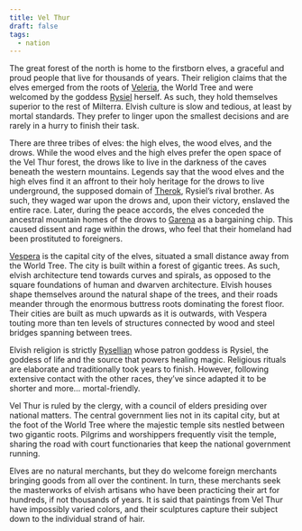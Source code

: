 ```yaml
---
title: Vel Thur
draft: false
tags:
  - nation
---
```


The great forest of the north is home to the firstborn elves, a graceful and proud people that live for thousands of years. Their religion claims that the elves emerged from the roots of [Veleria](5.%20Locations/Points%20of%20Interest/Veleria%20World%20Tree.md), the World Tree and were welcomed by the goddess [Rysiel](4.%20Characters/Gods/Rysiel.md) herself. As such, they hold themselves superior to the rest of Milterra. Elvish culture is slow and tedious, at least by mortal standards. They prefer to linger upon the smallest decisions and are rarely in a hurry to finish their task.

There are three tribes of elves: the high elves, the wood elves, and the drows. While the wood elves and the high elves prefer the open space of the Vel Thur forest, the drows like to live in the darkness of the caves beneath the western mountains. Legends say that the wood elves and the high elves find it an affront to their holy heritage for the drows to live underground, the supposed domain of [Therok](Therok), Rysiel’s rival brother. As such, they waged war upon the drows and, upon their victory, enslaved the entire race. Later, during the peace accords, the elves conceded the ancestral mountain homes of the drows to [Garena](5.%20Locations/Garena/Garena.md) as a bargaining chip. This caused dissent and rage within the drows, who feel that their homeland had been prostituted to foreigners.

[Vespera](Vespera) is the capital city of the elves, situated a small distance away from the World Tree. The city is built within a forest of gigantic trees. As such, elvish architecture tend towards curves and spirals, as opposed to the square foundations of human and dwarven architecture. Elvish houses shape themselves around the natural shape of the trees, and their roads meander through the enormous buttress roots dominating the forest floor. Their cities are built as much upwards as it is outwards, with Vespera touting more than ten levels of structures connected by wood and steel bridges spanning between trees.

Elvish religion is strictly [Rysellian](6.%20Lore/Religion/Dominant%20Pantheon/Rysellian.md) whose patron goddess is Rysiel, the goddess of life and the source that powers healing magic. Religious rituals are elaborate and traditionally took years to finish. However, following extensive contact with the other races, they’ve since adapted it to be shorter and more… mortal-friendly.

Vel Thur is ruled by the clergy, with a council of elders presiding over national matters. The central government lies not in its capital city, but at the foot of the World Tree where the majestic [](old/5.%20Locations/Points%20of%20Interest/Veleria%20World%20Tree.md#Garden%20of%20Life|Garden%20of%20Life) temple sits nestled between two gigantic roots. Pilgrims and worshippers frequently visit the temple, sharing the road with court functionaries that keep the national government running.

Elves are no natural merchants, but they do welcome foreign merchants bringing goods from all over the continent. In turn, these merchants seek the masterworks of elvish artisans who have been practicing their art for hundreds, if not thousands of years. It is said that paintings from Vel Thur have impossibly varied colors, and their sculptures capture their subject down to the individual strand of hair.